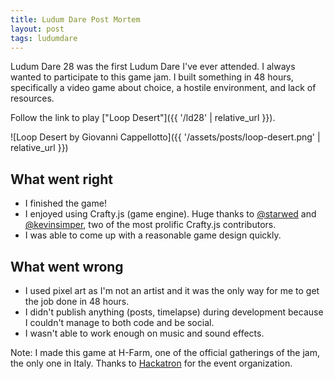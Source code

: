```yaml
---
title: Ludum Dare Post Mortem
layout: post
tags: ludumdare
---
```


Ludum Dare 28 was the first Ludum Dare I've ever attended. I always wanted to
participate to this game jam. I built something in 48 hours, specifically a
video game about choice, a hostile environment, and lack of resources.

Follow the link to play ["Loop Desert"]({{ '/ld28' | relative_url }}).

![Loop Desert by Giovanni Cappellotto]({{ '/assets/posts/loop-desert.png' | relative_url }})

## What went right

* I finished the game!
* I enjoyed using Crafty.js (game engine). Huge thanks to
  [@starwed](https://github.com/starwed) and
  [@kevinsimper](https://github.com/kevinsimper), two of the most prolific
  Crafty.js contributors.
* I was able to come up with a reasonable game design quickly.

## What went wrong

* I used pixel art as I'm not an artist and it was the only way for me to get
  the job done in 48 hours.
* I didn't publish anything (posts, timelapse) during development because I
  couldn't manage to both code and be social.
* I wasn't able to work enough on music and sound effects.

Note: I made this game at H-Farm, one of the official gatherings of the jam, the
only one in Italy. Thanks to [Hackatron](http://hackatron.org/) for the event
organization.